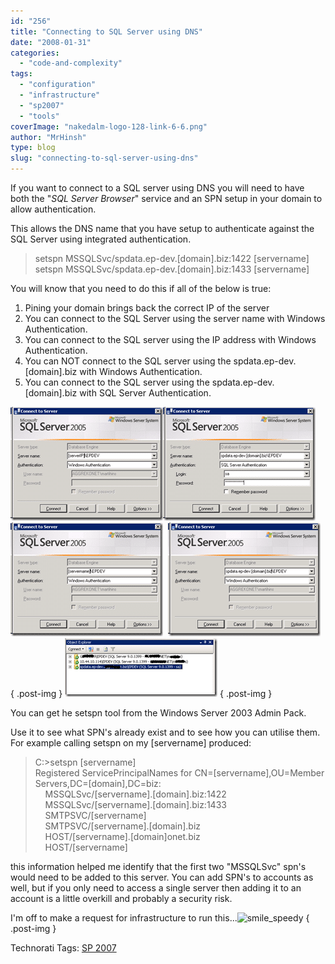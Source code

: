 ```yaml
---
id: "256"
title: "Connecting to SQL Server using DNS"
date: "2008-01-31"
categories: 
  - "code-and-complexity"
tags: 
  - "configuration"
  - "infrastructure"
  - "sp2007"
  - "tools"
coverImage: "nakedalm-logo-128-link-6-6.png"
author: "MrHinsh"
type: blog
slug: "connecting-to-sql-server-using-dns"
---
```


If you want to connect to a SQL server using DNS you will need to have both the "_SQL Server Browser_" service and an SPN setup in your domain to allow authentication.

This allows the DNS name that you have setup to authenticate against the SQL Server using integrated authentication.

> setspn MSSQLSvc/spdata.ep-dev.\[domain\].biz:1422 \[servername\]  
> setspn MSSQLSvc/spdata.ep-dev.\[domain\].biz:1433 \[servername\]

You will know that you need to do this if all of the below is true:

1. Pining your domain brings back the correct IP of the server
2. You can connect to the SQL Server using the server name with Windows Authentication.
3. You can connect to the SQL server using the IP address with Windows Authentication.
4. You can NOT connect to the SQL server using the spdata.ep-dev.\[domain\].biz with Windows Authentication.
5. You can connect to the SQL server using the spdata.ep-dev.\[domain\].biz with SQL Server Authentication.

[![image](images/ConnectingtoSQLServerusingDNS_B317-image_thumb_1-1-1.png)](http://blog.hinshelwood.com/files/2011/05/GWB-WindowsLiveWriter-ConnectingtoSQLServerusingDNS_B317-image_4.png)[![image](images/ConnectingtoSQLServerusingDNS_B317-image_thumb_3-3-3.png)](http://blog.hinshelwood.com/files/2011/05/GWB-WindowsLiveWriter-ConnectingtoSQLServerusingDNS_B317-image_8.png)  [![image](images/ConnectingtoSQLServerusingDNS_B317-image_thumb-5-5.png)](http://blog.hinshelwood.com/files/2011/05/GWB-WindowsLiveWriter-ConnectingtoSQLServerusingDNS_B317-image_2.png)  [![image](images/ConnectingtoSQLServerusingDNS_B317-image_thumb_2-2-2.png)](http://blog.hinshelwood.com/files/2011/05/GWB-WindowsLiveWriter-ConnectingtoSQLServerusingDNS_B317-image_6.png)  
{ .post-img }
[![image](images/ConnectingtoSQLServerusingDNS_B317-image_thumb_5-4-4.png)](http://blog.hinshelwood.com/files/2011/05/GWB-WindowsLiveWriter-ConnectingtoSQLServerusingDNS_B317-image_12.png)
{ .post-img }

You can get he setspn tool from the Windows Server 2003 Admin Pack.

Use it to see what SPN's already exist and to see how you can utilise them. For example calling setspn on my \[servername\] produced:

> C:>setspn \[servername\]  
> Registered ServicePrincipalNames for CN=\[servername\],OU=Member Servers,DC=\[domain\],DC=biz:  
>     MSSQLSvc/\[servername\].\[domain\].biz:1422  
>     MSSQLSvc/\[servername\].\[domain\].biz:1433  
>     SMTPSVC/\[servername\]  
>     SMTPSVC/\[servername\].\[domain\].biz  
>     HOST/\[servername\].\[domain\]onet.biz  
>     HOST/\[servername\]

this information helped me identify that the first two "MSSQLSvc" spn's would need to be added to this server. You can add SPN's to accounts as well, but if you only need to access a single server then adding it to an account is a little overkill and probably a security risk.

I'm off to make a request for infrastructure to run this...![smile_speedy](images/smile_speedy-7-7.gif)
{ .post-img }

Technorati Tags: [SP 2007](http://technorati.com/tags/SP+2007)




